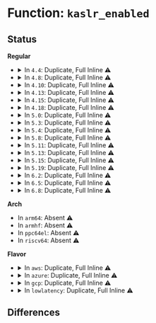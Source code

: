 # Function: <code>kaslr_enabled</code>

## Status
<b>Regular</b>
<ul>
<li>
<details>
<summary>In <code>4.4</code>: Duplicate, Full Inline ⚠️</summary>

**Collision:** Static Duplication

**Inline:** Full

**Transformation:** False

**Instances:**

```
In arch/x86/kernel/setup.c (0)
Location: arch/x86/include/asm/setup.h:71
Inline: True
```
```
In arch/x86/kernel/module.c (0)
Location: arch/x86/include/asm/setup.h:71
Inline: True
```
</details>
</li>
<li>
<details>
<summary>In <code>4.8</code>: Duplicate, Full Inline ⚠️</summary>

**Collision:** Static Duplication

**Inline:** Full

**Transformation:** False

**Instances:**

```
In arch/x86/kernel/setup.c (0)
Location: arch/x86/include/asm/setup.h:72
Inline: True
```
```
In arch/x86/kernel/module.c (0)
Location: arch/x86/include/asm/setup.h:72
Inline: True
```
```
In arch/x86/mm/kaslr.c (0)
Location: arch/x86/include/asm/setup.h:72
Inline: True
```
</details>
</li>
<li>
<details>
<summary>In <code>4.10</code>: Duplicate, Full Inline ⚠️</summary>

**Collision:** Static Duplication

**Inline:** Full

**Transformation:** False

**Instances:**

```
In arch/x86/kernel/setup.c (0)
Location: arch/x86/include/asm/setup.h:72
Inline: True
```
```
In arch/x86/kernel/module.c (0)
Location: arch/x86/include/asm/setup.h:72
Inline: True
```
```
In arch/x86/mm/kaslr.c (0)
Location: arch/x86/include/asm/setup.h:72
Inline: True
```
</details>
</li>
<li>
<details>
<summary>In <code>4.13</code>: Duplicate, Full Inline ⚠️</summary>

**Collision:** Static Duplication

**Inline:** Full

**Transformation:** False

**Instances:**

```
In arch/x86/kernel/setup.c (0)
Location: arch/x86/include/asm/setup.h:71
Inline: True
```
```
In arch/x86/kernel/module.c (0)
Location: arch/x86/include/asm/setup.h:71
Inline: True
```
```
In arch/x86/mm/kaslr.c (0)
Location: arch/x86/include/asm/setup.h:71
Inline: True
```
</details>
</li>
<li>
<details>
<summary>In <code>4.15</code>: Duplicate, Full Inline ⚠️</summary>

**Collision:** Static Duplication

**Inline:** Full

**Transformation:** False

**Instances:**

```
In arch/x86/kernel/setup.c (0)
Location: arch/x86/include/asm/setup.h:75
Inline: True
```
```
In arch/x86/kernel/module.c (0)
Location: arch/x86/include/asm/setup.h:75
Inline: True
```
```
In arch/x86/mm/kaslr.c (0)
Location: arch/x86/include/asm/setup.h:75
Inline: True
```
</details>
</li>
<li>
<details>
<summary>In <code>4.18</code>: Duplicate, Full Inline ⚠️</summary>

**Collision:** Static Duplication

**Inline:** Full

**Transformation:** False

**Instances:**

```
In arch/x86/kernel/setup.c (ffffffff81033905)
Location: arch/x86/include/asm/setup.h:75
Inline: True
Inline callers:
  - arch/x86/kernel/setup.c:dump_kernel_offset
```
```
In arch/x86/kernel/module.c (ffffffff810694d5)
Location: arch/x86/include/asm/setup.h:75
Inline: True
Inline callers:
  - arch/x86/kernel/module.c:module_alloc
```
```
In arch/x86/mm/kaslr.c (ffffffff826ef513)
Location: arch/x86/include/asm/setup.h:75
Inline: True
Inline callers:
  - arch/x86/mm/kaslr.c:kernel_randomize_memory
  - arch/x86/mm/kaslr.c:init_trampoline
```
</details>
</li>
<li>
<details>
<summary>In <code>5.0</code>: Duplicate, Full Inline ⚠️</summary>

**Collision:** Static Duplication

**Inline:** Full

**Transformation:** False

**Instances:**

```
In arch/x86/kernel/setup.c (ffffffff81034c65)
Location: arch/x86/include/asm/setup.h:78
Inline: True
Inline callers:
  - arch/x86/kernel/setup.c:dump_kernel_offset
```
```
In arch/x86/kernel/module.c (ffffffff8106f225)
Location: arch/x86/include/asm/setup.h:78
Inline: True
Inline callers:
  - arch/x86/kernel/module.c:module_alloc
```
```
In arch/x86/mm/kaslr.c (ffffffff828a6201)
Location: arch/x86/include/asm/setup.h:78
Inline: True
Inline callers:
  - arch/x86/mm/kaslr.c:kernel_randomize_memory
  - arch/x86/mm/kaslr.c:init_trampoline
```
</details>
</li>
<li>
<details>
<summary>In <code>5.3</code>: Duplicate, Full Inline ⚠️</summary>

**Collision:** Static Duplication

**Inline:** Full

**Transformation:** False

**Instances:**

```
In arch/x86/kernel/setup.c (ffffffff81036bc3)
Location: arch/x86/include/asm/setup.h:78
Inline: True
Inline callers:
  - arch/x86/kernel/setup.c:dump_kernel_offset
```
```
In arch/x86/kernel/module.c (ffffffff81073308)
Location: arch/x86/include/asm/setup.h:78
Inline: True
Inline callers:
  - arch/x86/kernel/module.c:module_alloc
```
```
In arch/x86/mm/kaslr.c (ffffffff828be7f3)
Location: arch/x86/include/asm/setup.h:78
Inline: True
Inline callers:
  - arch/x86/mm/kaslr.c:kernel_randomize_memory
  - arch/x86/mm/kaslr.c:init_trampoline
```
</details>
</li>
<li>
<details>
<summary>In <code>5.4</code>: Duplicate, Full Inline ⚠️</summary>

**Collision:** Static Duplication

**Inline:** Full

**Transformation:** False

**Instances:**

```
In arch/x86/kernel/setup.c (ffffffff81037394)
Location: arch/x86/include/asm/setup.h:76
Inline: True
Inline callers:
  - arch/x86/kernel/setup.c:dump_kernel_offset
```
```
In arch/x86/kernel/module.c (ffffffff810742c8)
Location: arch/x86/include/asm/setup.h:76
Inline: True
Inline callers:
  - arch/x86/kernel/module.c:module_alloc
```
```
In arch/x86/mm/kaslr.c (ffffffff828c4c95)
Location: arch/x86/include/asm/setup.h:76
Inline: True
Inline callers:
  - arch/x86/mm/kaslr.c:kernel_randomize_memory
  - arch/x86/mm/kaslr.c:init_trampoline
```
</details>
</li>
<li>
<details>
<summary>In <code>5.8</code>: Duplicate, Full Inline ⚠️</summary>

**Collision:** Static Duplication

**Inline:** Full

**Transformation:** False

**Instances:**

```
In arch/x86/kernel/setup.c (ffffffff81039243)
Location: arch/x86/include/asm/setup.h:76
Inline: True
Inline callers:
  - arch/x86/kernel/setup.c:dump_kernel_offset
```
```
In arch/x86/kernel/module.c (ffffffff8107b5e8)
Location: arch/x86/include/asm/setup.h:76
Inline: True
Inline callers:
  - arch/x86/kernel/module.c:module_alloc
```
```
In arch/x86/mm/init.c (ffffffff82ce5648)
Location: arch/x86/include/asm/setup.h:76
Inline: True
Inline callers:
  - arch/x86/mm/init.c:init_mem_mapping
```
```
In arch/x86/mm/kaslr.c (ffffffff82ce7ebe)
Location: arch/x86/include/asm/setup.h:76
Inline: True
Inline callers:
  - arch/x86/mm/kaslr.c:kernel_randomize_memory
```
</details>
</li>
<li>
<details>
<summary>In <code>5.11</code>: Duplicate, Full Inline ⚠️</summary>

**Collision:** Static Duplication

**Inline:** Full

**Transformation:** False

**Instances:**

```
In arch/x86/kernel/setup.c (ffffffff81bd3af1)
Location: arch/x86/include/asm/setup.h:80
Inline: True
Inline callers:
  - arch/x86/kernel/setup.c:dump_kernel_offset
```
```
In arch/x86/kernel/module.c (ffffffff8107b548)
Location: arch/x86/include/asm/setup.h:80
Inline: True
Inline callers:
  - arch/x86/kernel/module.c:module_alloc
```
```
In arch/x86/mm/init.c (ffffffff82fd2e9e)
Location: arch/x86/include/asm/setup.h:80
Inline: True
Inline callers:
  - arch/x86/mm/init.c:init_mem_mapping
```
```
In arch/x86/mm/kaslr.c (ffffffff82fd58b5)
Location: arch/x86/include/asm/setup.h:80
Inline: True
Inline callers:
  - arch/x86/mm/kaslr.c:kernel_randomize_memory
```
</details>
</li>
<li>
<details>
<summary>In <code>5.13</code>: Duplicate, Full Inline ⚠️</summary>

**Collision:** Static Duplication

**Inline:** Full

**Transformation:** False

**Instances:**

```
In arch/x86/kernel/setup.c (ffffffff81bc5f63)
Location: arch/x86/include/asm/setup.h:80
Inline: True
Inline callers:
  - arch/x86/kernel/setup.c:dump_kernel_offset
```
```
In arch/x86/kernel/module.c (ffffffff8107c768)
Location: arch/x86/include/asm/setup.h:80
Inline: True
Inline callers:
  - arch/x86/kernel/module.c:module_alloc
```
```
In arch/x86/mm/init.c (ffffffff831ddaed)
Location: arch/x86/include/asm/setup.h:80
Inline: True
Inline callers:
  - arch/x86/mm/init.c:init_mem_mapping
```
```
In arch/x86/mm/kaslr.c (ffffffff831e0360)
Location: arch/x86/include/asm/setup.h:80
Inline: True
Inline callers:
  - arch/x86/mm/kaslr.c:kernel_randomize_memory
```
</details>
</li>
<li>
<details>
<summary>In <code>5.15</code>: Duplicate, Full Inline ⚠️</summary>

**Collision:** Static Duplication

**Inline:** Full

**Transformation:** False

**Instances:**

```
In arch/x86/kernel/setup.c (ffffffff81c98e51)
Location: arch/x86/include/asm/setup.h:80
Inline: True
Inline callers:
  - arch/x86/kernel/setup.c:dump_kernel_offset
```
```
In arch/x86/kernel/module.c (ffffffff8108a888)
Location: arch/x86/include/asm/setup.h:80
Inline: True
Inline callers:
  - arch/x86/kernel/module.c:module_alloc
```
```
In arch/x86/mm/init.c (ffffffff832c0d0d)
Location: arch/x86/include/asm/setup.h:80
Inline: True
Inline callers:
  - arch/x86/mm/init.c:init_mem_mapping
```
```
In arch/x86/mm/kaslr.c (ffffffff832c39eb)
Location: arch/x86/include/asm/setup.h:80
Inline: True
Inline callers:
  - arch/x86/mm/kaslr.c:kernel_randomize_memory
```
</details>
</li>
<li>
<details>
<summary>In <code>5.19</code>: Duplicate, Full Inline ⚠️</summary>

**Collision:** Static Duplication

**Inline:** Full

**Transformation:** False

**Instances:**

```
In arch/x86/kernel/setup.c (ffffffff81e483fc)
Location: arch/x86/include/asm/setup.h:80
Inline: True
Inline callers:
  - arch/x86/kernel/setup.c:dump_kernel_offset
```
```
In arch/x86/kernel/module.c (ffffffff8109ae18)
Location: arch/x86/include/asm/setup.h:80
Inline: True
Inline callers:
  - arch/x86/kernel/module.c:module_alloc
```
```
In arch/x86/mm/init.c (ffffffff83473302)
Location: arch/x86/include/asm/setup.h:80
Inline: True
Inline callers:
  - arch/x86/mm/init.c:init_mem_mapping
```
```
In arch/x86/mm/kaslr.c (ffffffff834762ea)
Location: arch/x86/include/asm/setup.h:80
Inline: True
Inline callers:
  - arch/x86/mm/kaslr.c:kernel_randomize_memory
```
</details>
</li>
<li>
<details>
<summary>In <code>6.2</code>: Duplicate, Full Inline ⚠️</summary>

**Collision:** Static Duplication

**Inline:** Full

**Transformation:** False

**Instances:**

```
In arch/x86/kernel/setup.c (ffffffff81053945)
Location: arch/x86/include/asm/setup.h:80
Inline: True
```
```
In arch/x86/kernel/module.c (ffffffff810b18b8)
Location: arch/x86/include/asm/setup.h:80
Inline: True
Inline callers:
  - arch/x86/kernel/module.c:module_alloc
```
```
In arch/x86/mm/init.c (ffffffff83e9ab9d)
Location: arch/x86/include/asm/setup.h:80
Inline: True
Inline callers:
  - arch/x86/mm/init.c:init_mem_mapping
```
```
In arch/x86/mm/kaslr.c (ffffffff83e9f22c)
Location: arch/x86/include/asm/setup.h:80
Inline: True
Inline callers:
  - arch/x86/mm/kaslr.c:kernel_randomize_memory
```
</details>
</li>
<li>
<details>
<summary>In <code>6.5</code>: Duplicate, Full Inline ⚠️</summary>

**Collision:** Static Duplication

**Inline:** Full

**Transformation:** False

**Instances:**

```
In arch/x86/kernel/setup.c (ffffffff81054925)
Location: arch/x86/include/asm/setup.h:80
Inline: True
```
```
In arch/x86/kernel/module.c (ffffffff810b48f8)
Location: arch/x86/include/asm/setup.h:80
Inline: True
Inline callers:
  - arch/x86/kernel/module.c:module_alloc
```
```
In arch/x86/mm/init.c (ffffffff836be595)
Location: arch/x86/include/asm/setup.h:80
Inline: True
Inline callers:
  - arch/x86/mm/init.c:init_mem_mapping
```
```
In arch/x86/mm/cpu_entry_area.c (ffffffff836bfd75)
Location: arch/x86/include/asm/setup.h:80
Inline: True
Inline callers:
  - arch/x86/mm/cpu_entry_area.c:init_cea_offsets
```
```
In arch/x86/mm/kaslr.c (ffffffff836c33ac)
Location: arch/x86/include/asm/setup.h:80
Inline: True
Inline callers:
  - arch/x86/mm/kaslr.c:kernel_randomize_memory
```
</details>
</li>
<li>
<details>
<summary>In <code>6.8</code>: Duplicate, Full Inline ⚠️</summary>

**Collision:** Static Duplication

**Inline:** Full

**Transformation:** False

**Instances:**

```
In arch/x86/kernel/setup.c (ffffffff8105bb65)
Location: arch/x86/include/asm/setup.h:78
Inline: True
```
```
In arch/x86/kernel/module.c (ffffffff810bbd58)
Location: arch/x86/include/asm/setup.h:78
Inline: True
Inline callers:
  - arch/x86/kernel/module.c:module_alloc
```
```
In arch/x86/mm/init.c (ffffffff838ef055)
Location: arch/x86/include/asm/setup.h:78
Inline: True
Inline callers:
  - arch/x86/mm/init.c:init_mem_mapping
```
```
In arch/x86/mm/cpu_entry_area.c (ffffffff838f0895)
Location: arch/x86/include/asm/setup.h:78
Inline: True
Inline callers:
  - arch/x86/mm/cpu_entry_area.c:init_cea_offsets
```
```
In arch/x86/mm/kaslr.c (ffffffff838f3f8c)
Location: arch/x86/include/asm/setup.h:78
Inline: True
Inline callers:
  - arch/x86/mm/kaslr.c:kernel_randomize_memory
```
</details>
</li>
</ul>
<b>Arch</b>
<ul>
<li>
In <code>arm64</code>: Absent ⚠️
</li>
<li>
In <code>armhf</code>: Absent ⚠️
</li>
<li>
In <code>ppc64el</code>: Absent ⚠️
</li>
<li>
In <code>riscv64</code>: Absent ⚠️
</li>
</ul>
<b>Flavor</b>
<ul>
<li>
<details>
<summary>In <code>aws</code>: Duplicate, Full Inline ⚠️</summary>

**Collision:** Static Duplication

**Inline:** Full

**Transformation:** False

**Instances:**

```
In arch/x86/kernel/setup.c (ffffffff810374f4)
Location: arch/x86/include/asm/setup.h:76
Inline: True
Inline callers:
  - arch/x86/kernel/setup.c:dump_kernel_offset
```
```
In arch/x86/kernel/module.c (ffffffff810732c8)
Location: arch/x86/include/asm/setup.h:76
Inline: True
Inline callers:
  - arch/x86/kernel/module.c:module_alloc
```
```
In arch/x86/mm/kaslr.c (ffffffff828afc2d)
Location: arch/x86/include/asm/setup.h:76
Inline: True
Inline callers:
  - arch/x86/mm/kaslr.c:kernel_randomize_memory
  - arch/x86/mm/kaslr.c:init_trampoline
```
</details>
</li>
<li>
<details>
<summary>In <code>azure</code>: Duplicate, Full Inline ⚠️</summary>

**Collision:** Static Duplication

**Inline:** Full

**Transformation:** False

**Instances:**

```
In arch/x86/kernel/setup.c (ffffffff81026ed4)
Location: arch/x86/include/asm/setup.h:76
Inline: True
Inline callers:
  - arch/x86/kernel/setup.c:dump_kernel_offset
```
```
In arch/x86/kernel/module.c (ffffffff81063348)
Location: arch/x86/include/asm/setup.h:76
Inline: True
Inline callers:
  - arch/x86/kernel/module.c:module_alloc
```
```
In arch/x86/mm/kaslr.c (ffffffff828a7e1f)
Location: arch/x86/include/asm/setup.h:76
Inline: True
Inline callers:
  - arch/x86/mm/kaslr.c:kernel_randomize_memory
  - arch/x86/mm/kaslr.c:init_trampoline
```
</details>
</li>
<li>
<details>
<summary>In <code>gcp</code>: Duplicate, Full Inline ⚠️</summary>

**Collision:** Static Duplication

**Inline:** Full

**Transformation:** False

**Instances:**

```
In arch/x86/kernel/setup.c (ffffffff81037354)
Location: arch/x86/include/asm/setup.h:76
Inline: True
Inline callers:
  - arch/x86/kernel/setup.c:dump_kernel_offset
```
```
In arch/x86/kernel/module.c (ffffffff81073278)
Location: arch/x86/include/asm/setup.h:76
Inline: True
Inline callers:
  - arch/x86/kernel/module.c:module_alloc
```
```
In arch/x86/mm/kaslr.c (ffffffff828c2b2c)
Location: arch/x86/include/asm/setup.h:76
Inline: True
Inline callers:
  - arch/x86/mm/kaslr.c:kernel_randomize_memory
  - arch/x86/mm/kaslr.c:init_trampoline
```
</details>
</li>
<li>
<details>
<summary>In <code>lowlatency</code>: Duplicate, Full Inline ⚠️</summary>

**Collision:** Static Duplication

**Inline:** Full

**Transformation:** False

**Instances:**

```
In arch/x86/kernel/setup.c (ffffffff81038354)
Location: arch/x86/include/asm/setup.h:76
Inline: True
Inline callers:
  - arch/x86/kernel/setup.c:dump_kernel_offset
```
```
In arch/x86/kernel/module.c (ffffffff810752d8)
Location: arch/x86/include/asm/setup.h:76
Inline: True
Inline callers:
  - arch/x86/kernel/module.c:module_alloc
```
```
In arch/x86/mm/kaslr.c (ffffffff828c5cb5)
Location: arch/x86/include/asm/setup.h:76
Inline: True
Inline callers:
  - arch/x86/mm/kaslr.c:kernel_randomize_memory
  - arch/x86/mm/kaslr.c:init_trampoline
```
</details>
</li>
</ul>

## Differences
